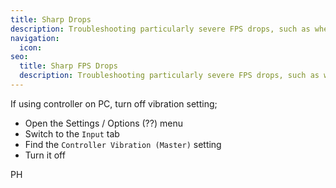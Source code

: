 ```yaml
---
title: Sharp Drops
description: Troubleshooting particularly severe FPS drops, such as when in combat
navigation:
  icon:
seo:
  title: Sharp FPS Drops
  description: Troubleshooting particularly severe FPS drops, such as when in combat.
---
```


If using controller on PC, turn off vibration setting;

- Open the Settings / Options (??) menu
- Switch to the `Input` tab
- Find the `Controller Vibration (Master)` setting
- Turn it off

PH